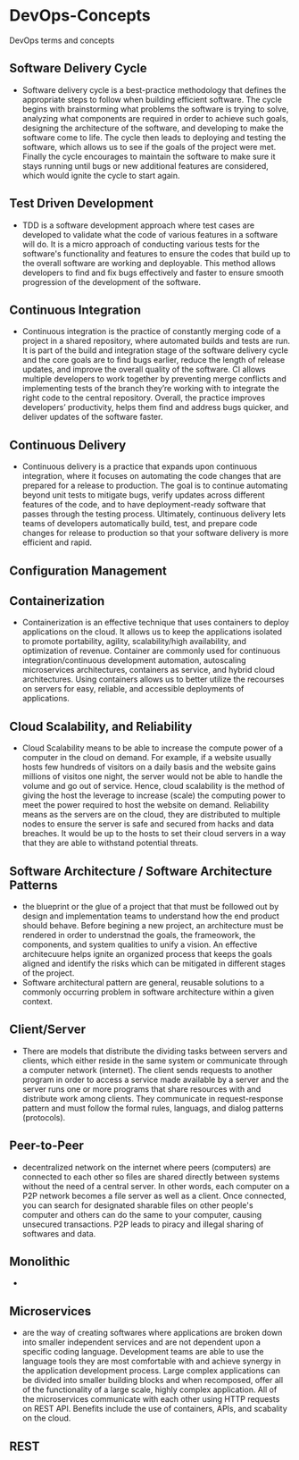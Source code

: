 # DevOps-Concepts
DevOps terms and concepts

## Software Delivery Cycle
- Software delivery cycle is a best-practice methodology that defines the appropriate steps to follow when building efficient software. The cycle begins with brainstorming what problems the software is trying to solve, analyzing what components are required in order to achieve such goals, designing the architecture of the software, and developing to make the software come to life. The cycle then leads to deploying and testing the software, which allows us to see if the goals of the project were met. Finally the cycle encourages to maintain the software to make sure it stays running until bugs or new additional features are considered, which would ignite the cycle to start again.

## Test Driven Development
- TDD is a software development approach where test cases are developed to validate what the code of various features in a software will do. It is a micro approach of conducting various tests for the software's functionality and features to ensure the codes that build up to the overall software are working and deployable. This method allows developers to find and fix bugs effectively and faster to ensure smooth progression of the development of the software.  

## Continuous Integration
- Continuous integration is the practice of constantly merging code of a project in a shared repository, where automated builds and tests are run. It is part of the build and integration stage of the software delivery cycle and the core goals are to find bugs earlier, reduce the length of release updates, and improve the overall quality of the software. CI allows multiple developers to work together by preventing merge conflicts and implementing tests of the branch they’re working with to integrate the right code to the central repository. Overall, the practice improves developers’ productivity, helps them find and address bugs quicker, and deliver updates of the software faster. 

## Continuous Delivery
- Continuous delivery is a practice that expands upon continuous integration, where it focuses on automating the code changes that are prepared for a release to production. The goal is to continue automating beyond unit tests to mitigate bugs, verify updates across different features of the code, and to have deployment-ready software that passes through the testing process. Ultimately, continuous delivery lets teams of developers automatically build, test, and prepare code changes for release to production so that your software delivery is more efficient and rapid.

## Configuration Management

## Containerization
- Containerization is an effective technique that uses containers to deploy applications on the cloud. It allows us to keep the applications isolated to promote portability, agility, scalability/high availability, and optimization of revenue. Container are commonly used for continuous integration/continuous development automation, autoscaling microservices architectures, containers as service, and hybrid cloud architectures. Using containers allows us to better utilize the recourses on servers for easy, reliable, and accessible deployments of applications.

## Cloud Scalability, and Reliability
- Cloud Scalability means to be able to increase the compute power of a computer in the cloud on demand. For example, if a website usually hosts few hundreds of visitors on a daily basis and the website gains millions of visitos one night, the server would not be able to handle the volume and go out of service. Hence, cloud scalability is the method of giving the host the leverage to increase (scale) the computing power to meet the power required to host the website on demand. Reliability means as the servers are on the cloud, they are distributed to multiple nodes to ensure the server is safe and secured from hacks and data breaches. It would be up to the hosts to set their cloud servers in a way that they are able to withstand potential threats.  

## Software Architecture / Software Architecture Patterns
- the blueprint or the glue of a project that that must be followed out by design and implementation teams to understand how the end product should behave. Before begining a new project, an architecture must be rendered in order to understnad the goals, the frameowork, the components, and system qualities to unify a vision. An effective architecuure helps ignite an organized process that keeps the goals aligned and identify the risks which can be mitigated in different stages of the project. 
- Software architectural pattern are general, reusable solutions to a commonly occurring problem in software architecture within a given context.

## Client/Server 
- There are models that distribute the dividing tasks between servers and clients, which either reside in the same system or communicate through a computer network (internet). The client sends requests to another program in order to access a service made available by a server and the server runs one or more programs that share resources with and distribute work among clients. They communicate in request-response pattern and must follow the formal rules, languags, and dialog patterns (protocols). 

## Peer-to-Peer
- decentralized network on the internet where peers (computers) are connected to each other so files are shared directly between systems without the need of a central server. In other words, each computer on a P2P network becomes a file server as well as a client. Once connected, you can search for designated sharable files on other people's computer and others can do the same to your computer, causing unsecured transactions. P2P leads to piracy and illegal sharing of softwares and data.

## Monolithic 
- 

## Microservices 
- are the way of creating softwares where applications are broken down into smaller independent services and are not dependent upon a specific coding language. Development teams are able to use the language tools they are most comfortable with and achieve synergy in the application development process. Large complex applications can be divided into smaller building blocks and when recomposed, offer all of the functionality of a large scale, highly complex application. All of the microservices communicate with each other using HTTP requests on REST API. Benefits include the use of containers, APIs, and scabality on the cloud.

## REST
